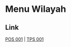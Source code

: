 # Menu Wilayah

## Link

[POS 001](https://github.com/gigit-pemilu/pemilu-2024-99-luar-negeri/tree/main/pileg-dpr/hitung-suara/sub/99-luar-negeri/sub/23-bucharest-rumania/sub/01-bucharest-rumania/sub/0001-bucharest-rumania/sub/001-pos-001)
 | 
[TPS 001](https://github.com/gigit-pemilu/pemilu-2024-99-luar-negeri/tree/main/pileg-dpr/hitung-suara/sub/99-luar-negeri/sub/23-bucharest-rumania/sub/01-bucharest-rumania/sub/0001-bucharest-rumania/sub/002-tps-001)

